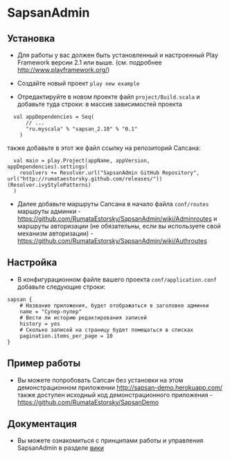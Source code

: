 # SapsanAdmin


## Установка

* Для работы у вас должен быть установленный и настроенный Play Framework версии 2.1 или выше.
  (см. подробнее http://www.playframework.org/)

* Создайте новый проект `play new example`

* Отредактируйте в новом проекте файл `project/Build.scala` и добавьте туда строки:
  в массив зависимостей проекта
```
  val appDependencies = Seq(
      // ...
      "ru.myscala" % "sapsan_2.10" % "0.1"
    )
```
  также добавьте в этот же файл ссылку на репозиторий Сапсана:
```
  val main = play.Project(appName, appVersion, appDependencies).settings(
	resolvers += Resolver.url("SapsanAdmin GitHub Repository", url("http://rumataestorsky.github.com/releases/"))(Resolver.ivyStylePatterns)
  )
```

* Далее добавьте маршруты Сапсана в начало файла `conf/routes`
 маршруты админки - https://github.com/RumataEstorsky/SapsanAdmin/wiki/Adminroutes
 и маршруты авторизации (не обязательны, если вы используете свой механизм авторизации) - https://github.com/RumataEstorsky/SapsanAdmin/wiki/Authroutes

## Настройка

* В конфигурационном файле вашего проекта `conf/application.conf` добавьте следующие строки:

```
sapsan {
    # Название приложения, будет отображаться в заголовке админки
    name = "Супер-пупер"
    # Вести ли историю редактирования записей
    history = yes
    # Сколько записей на страницу будет помещаться в списках
    pagination.items_per_page = 10
}
```



## Пример работы

* Вы можете попробовать Сапсан без установки на этом демонстрационном приложении http://sapsan-demo.herokuapp.com/
  также доступен исходный код демонстрационного приложения - https://github.com/RumataEstorsky/SapsanDemo


## Документация

* Вы можете ознакомиться с принципами работы и управления SapsanAdmin в разделе [вики](./wiki/)